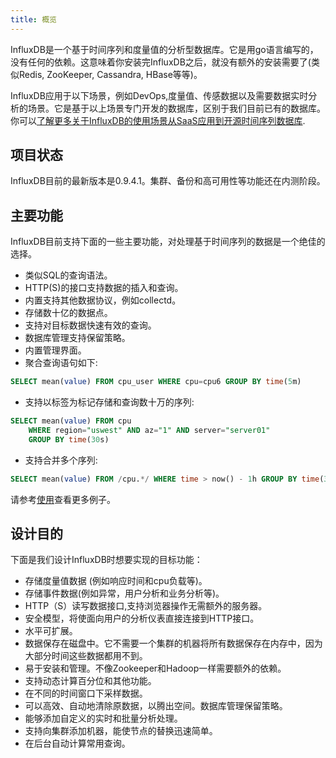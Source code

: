 ```yaml
---
title: 概览
---
```


InfluxDB是一个基于时间序列和度量值的分析型数据库。它是用go语言编写的，没有任何的依赖。这意味着你安装完InfluxDB之后，就没有额外的安装需要了(类似Redis, ZooKeeper, Cassandra, HBase等等)。

InfluxDB应用于以下场景，例如DevOps,度量值、传感数据以及需要数据实时分析的场景。它是基于以上场景专门开发的数据库，区别于我们目前已有的数据库。你可以[了解更多关于InfluxDB的使用场景从SaaS应用到开源时间序列数据库](/blog/2014/09/26/one-year-of-influxdb-and-the-road-to-1_0.html).

## 项目状态

InfluxDB目前的最新版本是0.9.4.1。集群、备份和高可用性等功能还在内测阶段。

## 主要功能

InfluxDB目前支持下面的一些主要功能，对处理基于时间序列的数据是一个绝佳的选择。

* 类似SQL的查询语法。
* HTTP(S)的接口支持数据的插入和查询。
* 内置支持其他数据协议，例如collectd。
* 存储数十亿的数据点。
* 支持对目标数据快速有效的查询。
* 数据库管理支持保留策略。
* 内置管理界面。
* 聚合查询语句如下:

```sql
SELECT mean(value) FROM cpu_user WHERE cpu=cpu6 GROUP BY time(5m)
```
* 支持以标签为标记存储和查询数十万的序列:

```sql
SELECT mean(value) FROM cpu
    WHERE region="uswest" AND az="1" AND server="server01"
    GROUP BY time(30s)
```

* 支持合并多个序列:

```sql
SELECT mean(value) FROM /cpu.*/ WHERE time > now() - 1h GROUP BY time(30m)
```

请参考[使用](getting_started.html)查看更多例子。

## 设计目的

下面是我们设计InfluxDB时想要实现的目标功能：

* 存储度量值数据 (例如响应时间和cpu负载等)。
* 存储事件数据(例如异常，用户分析和业务分析等)。
* HTTP（S）读写数据接口,支持浏览器操作无需额外的服务器。
* 安全模型，将使面向用户的分析仪表直接连接到HTTP接口。
* 水平可扩展。
* 数据保存在磁盘中。它不需要一个集群的机器将所有数据保存在内存中，因为大部分时间这些数据都用不到。
* 易于安装和管理。不像Zookeeper和Hadoop一样需要额外的依赖。
* 支持动态计算百分位和其他功能。
* 在不同的时间窗口下采样数据。
* 可以高效、自动地清除原数据，以腾出空间。数据库管理保留策略。
* 能够添加自定义的实时和批量分析处理。
* 支持向集群添加机器，能使节点的替换迅速简单。
* 在后台自动计算常用查询。
